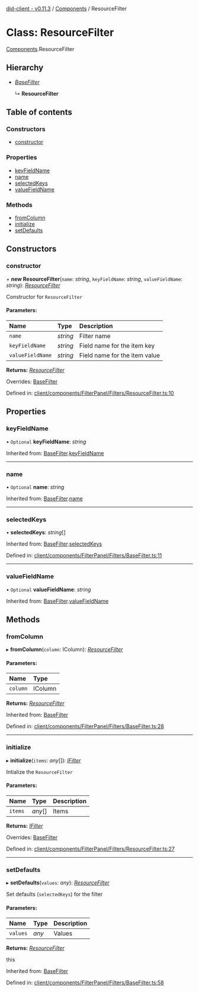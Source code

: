[did-client - v0.11.3](../README.md) / [Components](../modules/components.md) / ResourceFilter

# Class: ResourceFilter

[Components](../modules/components.md).ResourceFilter

## Hierarchy

* [*BaseFilter*](components.basefilter.md)

  ↳ **ResourceFilter**

## Table of contents

### Constructors

- [constructor](components.resourcefilter.md#constructor)

### Properties

- [keyFieldName](components.resourcefilter.md#keyfieldname)
- [name](components.resourcefilter.md#name)
- [selectedKeys](components.resourcefilter.md#selectedkeys)
- [valueFieldName](components.resourcefilter.md#valuefieldname)

### Methods

- [fromColumn](components.resourcefilter.md#fromcolumn)
- [initialize](components.resourcefilter.md#initialize)
- [setDefaults](components.resourcefilter.md#setdefaults)

## Constructors

### constructor

\+ **new ResourceFilter**(`name`: *string*, `keyFieldName`: *string*, `valueFieldName`: *string*): [*ResourceFilter*](components.resourcefilter.md)

Constructor for `ResourceFilter`

#### Parameters:

Name | Type | Description |
:------ | :------ | :------ |
`name` | *string* | Filter name   |
`keyFieldName` | *string* | Field name for the item key   |
`valueFieldName` | *string* | Field name for the item value    |

**Returns:** [*ResourceFilter*](components.resourcefilter.md)

Overrides: [BaseFilter](components.basefilter.md)

Defined in: [client/components/FilterPanel/Filters/ResourceFilter.ts:10](https://github.com/Puzzlepart/did/blob/dev/client/components/FilterPanel/Filters/ResourceFilter.ts#L10)

## Properties

### keyFieldName

• `Optional` **keyFieldName**: *string*

Inherited from: [BaseFilter](components.basefilter.md).[keyFieldName](components.basefilter.md#keyfieldname)

___

### name

• `Optional` **name**: *string*

Inherited from: [BaseFilter](components.basefilter.md).[name](components.basefilter.md#name)

___

### selectedKeys

• **selectedKeys**: *string*[]

Inherited from: [BaseFilter](components.basefilter.md).[selectedKeys](components.basefilter.md#selectedkeys)

Defined in: [client/components/FilterPanel/Filters/BaseFilter.ts:11](https://github.com/Puzzlepart/did/blob/dev/client/components/FilterPanel/Filters/BaseFilter.ts#L11)

___

### valueFieldName

• `Optional` **valueFieldName**: *string*

Inherited from: [BaseFilter](components.basefilter.md).[valueFieldName](components.basefilter.md#valuefieldname)

## Methods

### fromColumn

▸ **fromColumn**(`column`: IColumn): [*ResourceFilter*](components.resourcefilter.md)

#### Parameters:

Name | Type |
:------ | :------ |
`column` | IColumn |

**Returns:** [*ResourceFilter*](components.resourcefilter.md)

Inherited from: [BaseFilter](components.basefilter.md)

Defined in: [client/components/FilterPanel/Filters/BaseFilter.ts:28](https://github.com/Puzzlepart/did/blob/dev/client/components/FilterPanel/Filters/BaseFilter.ts#L28)

___

### initialize

▸ **initialize**(`items`: *any*[]): [*IFilter*](../interfaces/components.ifilter.md)

Intialize the `ResourceFilter`

#### Parameters:

Name | Type | Description |
:------ | :------ | :------ |
`items` | *any*[] | Items    |

**Returns:** [*IFilter*](../interfaces/components.ifilter.md)

Overrides: [BaseFilter](components.basefilter.md)

Defined in: [client/components/FilterPanel/Filters/ResourceFilter.ts:27](https://github.com/Puzzlepart/did/blob/dev/client/components/FilterPanel/Filters/ResourceFilter.ts#L27)

___

### setDefaults

▸ **setDefaults**(`values`: *any*): [*ResourceFilter*](components.resourcefilter.md)

Set defaults (`selectedKeys`) for the filter

#### Parameters:

Name | Type | Description |
:------ | :------ | :------ |
`values` | *any* | Values   |

**Returns:** [*ResourceFilter*](components.resourcefilter.md)

this

Inherited from: [BaseFilter](components.basefilter.md)

Defined in: [client/components/FilterPanel/Filters/BaseFilter.ts:58](https://github.com/Puzzlepart/did/blob/dev/client/components/FilterPanel/Filters/BaseFilter.ts#L58)
